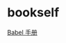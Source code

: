 # bookself

[Babel 手册](https://github.com/jamiebuilds/babel-handbook/blob/master/translations/zh-Hans/README.md)

